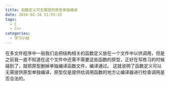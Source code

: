 ```yaml
---
title: 函数定义可无需提供原型单独编译
date: 2016-02-16 11:55:15
tags:
  - C
  - C++
categories:
  - 学习小结
---
```

在多文件程序中一般我们会把结构相关的函数定义放在一个文件中以供调用，但是之前我一直不知道在这个文件中还需不需要这些函数的原型，正好在写练习的时候碰到了，就把原型删掉单独编译函数文件，编译通过。
这就说明了函数定义可以无需提供原型单独编译，原型仅是提供给调用函数的地方让编译器进行检查调用是否合法的。
